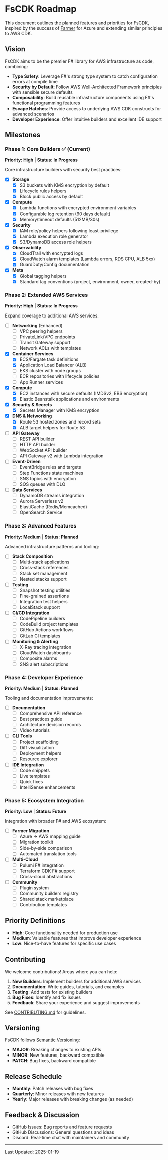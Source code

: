 # FsCDK Roadmap

This document outlines the planned features and priorities for FsCDK, inspired by the success of [Farmer](https://compositionalit.github.io/farmer/) for Azure and extending similar principles to AWS CDK.

## Vision

FsCDK aims to be the premier F# library for AWS infrastructure as code, combining:
- **Type Safety**: Leverage F#'s strong type system to catch configuration errors at compile time
- **Security by Default**: Follow AWS Well-Architected Framework principles with sensible secure defaults
- **Composability**: Build reusable infrastructure components using F#'s functional programming features
- **Escape Hatches**: Provide access to underlying AWS CDK constructs for advanced scenarios
- **Developer Experience**: Offer intuitive builders and excellent IDE support

## Milestones

### Phase 1: Core Builders ✅ (Current)

**Priority: High** | **Status: In Progress**

Core infrastructure builders with security best practices:

- [x] **Storage**
  - [x] S3 buckets with KMS encryption by default
  - [x] Lifecycle rules helpers
  - [x] Block public access by default
  
- [x] **Compute**
  - [x] Lambda functions with encrypted environment variables
  - [x] Configurable log retention (90 days default)
  - [x] Memory/timeout defaults (512MB/30s)
  
- [x] **Security**
  - [x] IAM role/policy helpers following least-privilege
  - [x] Lambda execution role generator
  - [x] S3/DynamoDB access role helpers
  
- [x] **Observability**
  - [x] CloudTrail with encrypted logs
  - [x] CloudWatch alarm templates (Lambda errors, RDS CPU, ALB 5xx)
  - [x] GuardDuty/Config documentation
  
- [x] **Meta**
  - [x] Global tagging helpers
  - [x] Standard tag conventions (project, environment, owner, created-by)

### Phase 2: Extended AWS Services

**Priority: High** | **Status: In Progress**

Expand coverage to additional AWS services:

- [ ] **Networking** (Enhanced)
  - [ ] VPC peering helpers
  - [ ] PrivateLink/VPC endpoints
  - [ ] Transit Gateway support
  - [ ] Network ACLs with templates
  
- [x] **Container Services**
  - [x] ECS/Fargate task definitions
  - [x] Application Load Balancer (ALB)
  - [ ] EKS cluster with node groups
  - [ ] ECR repositories with lifecycle policies
  - [ ] App Runner services

- [x] **Compute**
  - [x] EC2 instances with secure defaults (IMDSv2, EBS encryption)
  - [x] Elastic Beanstalk applications and environments
  
- [x] **Security & Secrets**
  - [x] Secrets Manager with KMS encryption
  
- [x] **DNS & Networking**
  - [x] Route 53 hosted zones and record sets
  - [x] ALB target helpers for Route 53
  
- [ ] **API Gateway**
  - [ ] REST API builder
  - [ ] HTTP API builder
  - [ ] WebSocket API builder
  - [ ] API Gateway v2 with Lambda integration
  
- [ ] **Event-Driven**
  - [ ] EventBridge rules and targets
  - [ ] Step Functions state machines
  - [ ] SNS topics with encryption
  - [ ] SQS queues with DLQ
  
- [ ] **Data Services**
  - [ ] DynamoDB streams integration
  - [ ] Aurora Serverless v2
  - [ ] ElastiCache (Redis/Memcached)
  - [ ] OpenSearch Service

### Phase 3: Advanced Features

**Priority: Medium** | **Status: Planned**

Advanced infrastructure patterns and tooling:

- [ ] **Stack Composition**
  - [ ] Multi-stack applications
  - [ ] Cross-stack references
  - [ ] Stack set management
  - [ ] Nested stacks support
  
- [ ] **Testing**
  - [ ] Snapshot testing utilities
  - [ ] Fine-grained assertions
  - [ ] Integration test helpers
  - [ ] LocalStack support
  
- [ ] **CI/CD Integration**
  - [ ] CodePipeline builders
  - [ ] CodeBuild project templates
  - [ ] GitHub Actions workflows
  - [ ] GitLab CI templates
  
- [ ] **Monitoring & Alerting**
  - [ ] X-Ray tracing integration
  - [ ] CloudWatch dashboards
  - [ ] Composite alarms
  - [ ] SNS alert subscriptions

### Phase 4: Developer Experience

**Priority: Medium** | **Status: Planned**

Tooling and documentation improvements:

- [ ] **Documentation**
  - [ ] Comprehensive API reference
  - [ ] Best practices guide
  - [ ] Architecture decision records
  - [ ] Video tutorials
  
- [ ] **CLI Tools**
  - [ ] Project scaffolding
  - [ ] Diff visualization
  - [ ] Deployment helpers
  - [ ] Resource explorer
  
- [ ] **IDE Integration**
  - [ ] Code snippets
  - [ ] Live templates
  - [ ] Quick fixes
  - [ ] IntelliSense enhancements

### Phase 5: Ecosystem Integration

**Priority: Low** | **Status: Future**

Integration with broader F# and AWS ecosystem:

- [ ] **Farmer Migration**
  - [ ] Azure → AWS mapping guide
  - [ ] Migration toolkit
  - [ ] Side-by-side comparison
  - [ ] Automated translation tools
  
- [ ] **Multi-Cloud**
  - [ ] Pulumi F# integration
  - [ ] Terraform CDK F# support
  - [ ] Cross-cloud abstractions
  
- [ ] **Community**
  - [ ] Plugin system
  - [ ] Community builders registry
  - [ ] Shared stack marketplace
  - [ ] Contribution templates

## Priority Definitions

- **High**: Core functionality needed for production use
- **Medium**: Valuable features that improve developer experience
- **Low**: Nice-to-have features for specific use cases

## Contributing

We welcome contributions! Areas where you can help:

1. **New Builders**: Implement builders for additional AWS services
2. **Documentation**: Write guides, tutorials, and examples
3. **Testing**: Add tests for existing builders
4. **Bug Fixes**: Identify and fix issues
5. **Feedback**: Share your experience and suggest improvements

See [CONTRIBUTING.md](CONTRIBUTING.md) for guidelines.

## Versioning

FsCDK follows [Semantic Versioning](https://semver.org/):

- **MAJOR**: Breaking changes to existing APIs
- **MINOR**: New features, backward compatible
- **PATCH**: Bug fixes, backward compatible

## Release Schedule

- **Monthly**: Patch releases with bug fixes
- **Quarterly**: Minor releases with new features
- **Yearly**: Major releases with breaking changes (as needed)

## Feedback & Discussion

- GitHub Issues: Bug reports and feature requests
- GitHub Discussions: General questions and ideas
- Discord: Real-time chat with maintainers and community

---

Last Updated: 2025-01-19
